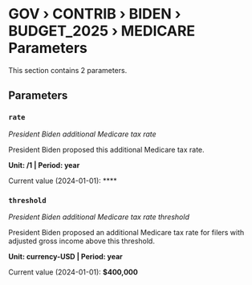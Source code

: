 # GOV › CONTRIB › BIDEN › BUDGET_2025 › MEDICARE Parameters

This section contains 2 parameters.

## Parameters

### `rate`
*President Biden additional Medicare tax rate*

President Biden proposed this additional Medicare tax rate.

**Unit: /1 | Period: year**

Current value (2024-01-01): ****


### `threshold`
*President Biden additional Medicare tax rate threshold*

President Biden proposed an additional Medicare tax rate for filers with adjusted gross income above this threshold.

**Unit: currency-USD | Period: year**

Current value (2024-01-01): **$400,000**

